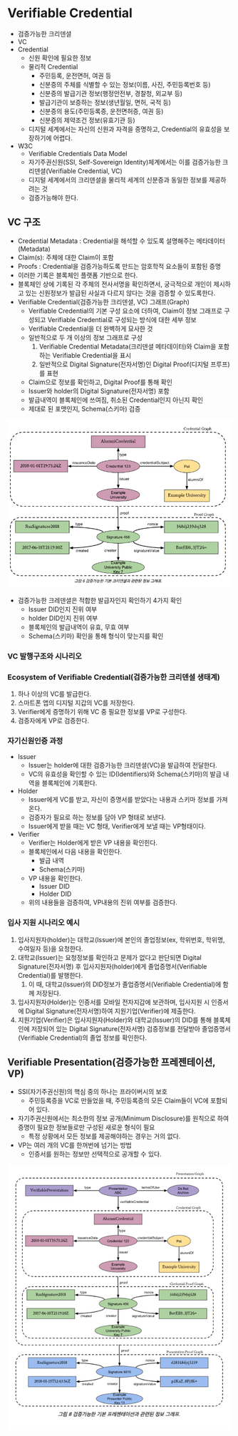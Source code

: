 # Verifiable Credential

* 검증가능한 크리덴셜
* VC
* Credential
  * 신원 확인에 필요한 정보
  * 물리적 Credential
    * 주민등록, 운전면허, 여권 등
    * 신분증의 주체를 식별할 수 있는 정보(이름, 사진, 주민등록번호 등)
    * 신분증의 발급기관 정보(행정안전부, 경찰청, 외교부 등)
    * 발급기관이 보증하는 정보(생년월일, 면허, 국적 등)
    * 신분증의 용도(주민등록증, 운전면허증, 여권 등)
    * 신분증의 제약조건 정보(유효기관 등)
  * 디지털 세계에서는 자신의 신원과 자격을 증명하고, Credential의 유효성을 보장하기에 어렵다.
* W3C
  * Verifiable Credentials Data Model 
  * 자기주권신원(SSI, Self-Sovereign Identity)체계에서는 이를 검증가능한 크리덴셜(Verifiable Credential, VC)
  * 디지털 세계에서의 크리덴셜을 물리적 세계의 신분증과 동일한 정보를 제공하려는 것
  * 검증가능해야 한다.

## VC 구조

* Credential Metadata : Credential을 해석할 수 있도록 설명해주는 메타데이터(Metadata)
* Claim(s): 주체에 대한 Claim이 포함
* Proofs : Credential을 검증가능하도록 만드는 암호학적 요소들이 포함된 증명
* 이러한 기록은 블록체인 플랫폼 기반으로 한다.
* 블록체인 상에 기록된 각 주체의 전사서명을 확인하면서, 궁극적으로 개인이 제시하고 있는 신원정보가 발급된 사실과 다르지 않다는 것을 검증할 수 있도록한다.
* Verifiable Credential(검증가능한 크리덴셜, VC) 그래프(Graph)
  * Verifiable Credential의 기본 구성 요소에 더하여, Claim이 정보 그래프로 구성되고 Verifiable Credential로 구성되는 방식에 대한 세부 정보
  * Verifiable Credential을 더 완벽하게 묘사한 것
  * 일반적으로 두 개 이상의 정보 그래프로 구성
    1. Verifiable Credential Metadata(크리덴셜 메타데이터)와 Claim을 포함하는 Verifiable Credential을 표시
    2. 일반적으로 Digital Signature(전자서명)인 Digital Proof(디지털 프루프)를 표현
  * Claim으로 정보를 확인하고, Digital Proof를 통해 확인
  * Issuer와 holder의 Digital Signature(전자서명) 포함
  * 발급내역이 블록체인에 쓰여짐, 취소된 Credential인지 아닌지 확인
  * 제대로 된 포맷인지, Schema(스키마) 검증

![](vc-graph.png)

* 검증가능한 크레덴셜은 적합한 발급자인지 확인하기 4가지 확인
  * Issuer DID인지 진위 여부
  * holder DID인지 진위 여부
  * 블록체인의 발급내역이 유효, 무효 여부
  * Schema(스키마) 확인을 통해 형식이 맞는지를 확인

### VC 발행구조와 시나리오

### Ecosystem of Verifiable Credential(검증가능한 크리덴셜 생태계)

1. 하나 이상의 VC를 발급한다.
2. 스마트폰 앱의 디지털 지갑의 VC를 저장한다.
3. Verifier에게 증명하기 위해 VC 중 필요한 정보를 VP로 구성한다.
4. 검증자에게 VP로 검증한다.

### 자기신원인증 과정

* Issuer
  * Issuer는 holder에 대한 검증가능한 크리덴셜(VC)을 발급하여 전달한다.
  * VC의 유효성을 확인할 수 있는 ID(Identifiers)와 Schema(스키마)의 발급 내역을 블록체인에 기록한다.
* Holder
  * Issuer에게 VC를 받고, 자신이 증명서를 받았다는 내용과 스키마 정보를 가져온다.
  * 검증자가 필요로 하는 정보를 담아 VP 형태로 보낸다.
  * Issuer에게 받을 때는 VC 형태, Verifier에게 보낼 때는 VP형태이다.
* Verifier
  * Verifier는 Holder에게 받은 VP 내용을 확인힌다.
  * 블록체인에서 다음 내용을 확인한다.
    * 발급 내역
    * Schema(스키마)
  * VP 내용을 확인한다.
    * Issuer DID
    * Holder DID
  * 위의 내용들을 검증하여, VP내용의 진위 여부를 검증한다.

### 입사 지원 시나리오 예시

1. 입사지원자(holder)는 대학교(Issuer)에 본인의 졸업정보(ex, 학위번호, 학위명, 수여일자 등)을 요청한다.
2. 대학교(Issuer)는 요청정보를 확인하고 문제가 없다고 판단되면 Digital Signature(전자서명) 후 입사지원자(holder)에게 졸업증명서(Verifiable Credential)를 발행한다.
   1. 이 때, 대학교(Issuer)의 DID정보가 졸업증명서(Verifiable Credential)에 함께 저장된다.
3. 입사지원자(Holder)는 인증서를 모바일 전자지갑에 보관하며, 입사지원 시 인증서에 Digital Signature(전자서명)하여 지원기업(Verifier)에 제출한다.
4. 지원기업(Verifier)은 입사지원자(Holder)와 대학교(Issuer)의 DID를 통해 블록체인에 저장되어 있는 Digital Signature(전자서명) 검증정보를 전달받아 졸업증명서(Verifiable Credential)의 졸업 정보를 확인한다.

## Verifiable Presentation(검증가능한 프레젠테이션, VP)

* SSI(자기주권신원)의 핵심 중의 하나는 프라이버시의 보호
  * 주민등록증을 VC로 만들었을 때, 주민등록증의 모든 Claim들이 VC에 포함되어 있다.
* 자기주권신원에서는 최소한의 정보 공개(Minimum Disclosure)를 원칙으로 하여 증명이 필요한 정보들로만 구성된 새로운 형식이 필요
  * 특정 상황에서 모든 정보를 제공해야하는 경우는 거의 없다.
* VP는 여러 개의 VC를 한꺼번에 넘기는 방법
  * 인증서를 원하는 정보만 선택적으로 공개할 수 있다.

![](vp-graph.png)
